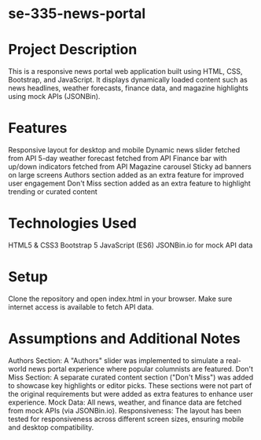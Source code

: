 # se-335-news-portal


# Project Description

This is a responsive news portal web application built using HTML, CSS, Bootstrap, and JavaScript. It displays dynamically loaded content such as news headlines, weather forecasts, finance data, and magazine highlights using mock APIs (JSONBin).

# Features

Responsive layout for desktop and mobile
Dynamic news slider fetched from API
5-day weather forecast fetched from API
Finance bar with up/down indicators fetched from API
Magazine carousel
Sticky ad banners on large screens
Authors section added as an extra feature for improved user engagement
Don't Miss section added as an extra feature to highlight trending or curated content

# Technologies Used

HTML5 & CSS3
Bootstrap 5
JavaScript (ES6)
JSONBin.io for mock API data

# Setup

Clone the repository and open index.html in your browser.
Make sure internet access is available to fetch API data.

# Assumptions and Additional Notes

Authors Section: A "Authors" slider was implemented to simulate a real-world news portal experience where popular columnists are featured.
Don't Miss Section: A separate curated content section ("Don't Miss") was added to showcase key highlights or editor picks.
These sections were not part of the original requirements but were added as extra features to enhance user experience.
Mock Data: All news, weather, and finance data are fetched from mock APIs (via JSONBin.io).
Responsiveness: The layout has been tested for responsiveness across different screen sizes, ensuring mobile and desktop compatibility.
